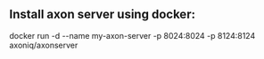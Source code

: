 ## Install axon server using docker:
docker run -d --name my-axon-server -p 8024:8024 -p 8124:8124 axoniq/axonserver